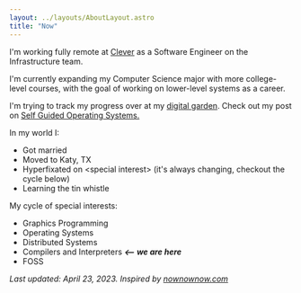 ```yaml
---
layout: ../layouts/AboutLayout.astro
title: "Now"
---
```


I'm working fully remote at [Clever](https://clever.com) as a Software Engineer on the Infrastructure team.

I'm currently expanding my Computer Science major with more college-level courses, with the goal of working on lower-level systems as a career.

I'm trying to track my progress over at my [digital garden](https://notes.jakegut.com/extended-cs). Check out my post on [Self Guided Operating Systems.](/posts/sg-os/)

In my world I:

- Got married
- Moved to Katy, TX
- Hyperfixated on \<special interest\> (it's always changing, checkout the cycle below)
- Learning the tin whistle

My cycle of special interests:

- Graphics Programming
- Operating Systems
- Distributed Systems
- Compilers and Interpreters **_<-- we are here_**
- FOSS

_Last updated: April 23, 2023. Inspired by [nownownow.com](https://nownownow.com/about)_
